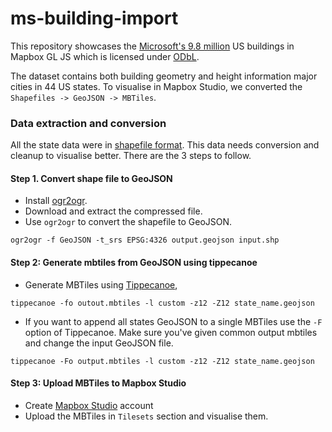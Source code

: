 # ms-building-import

This repository showcases the [Microsoft's 9.8 million](https://wiki.openstreetmap.org/wiki/Microsoft_Building_Footprint_Data
) US buildings in Mapbox GL JS which is licensed under [ODbL](https://wiki.openstreetmap.org/wiki/Open_Database_License). 

The dataset contains both building geometry and height information major cities in 44 US states. To visualise in Mapbox Studio, we converted the 
`Shapefiles -> GeoJSON -> MBTiles`.

### Data extraction and conversion
All the state data were in [shapefile format](https://wiki.openstreetmap.org/wiki/Microsoft_Building_Footprint_Data#Data_Catalog). This data needs conversion and cleanup to visualise better.  There are the 3 steps to follow.

#### Step 1. Convert shape file to GeoJSON
- Install [ogr2ogr](https://trac.osgeo.org/gdal/wiki/DownloadingGdalBinaries).
- Download and extract the compressed file. 
- Use `ogr2ogr` to convert the shapefile to GeoJSON.

 `ogr2ogr -f GeoJSON -t_srs EPSG:4326 output.geojson input.shp`

#### Step 2: Generate mbtiles from GeoJSON using tippecanoe
- Generate MBTiles using [Tippecanoe](https://github.com/mapbox/tippecanoe),

 `tippecanoe -fo outout.mbtiles -l custom -z12 -Z12 state_name.geojson`

 - If you want to append all states GeoJSON to a single MBTiles use the `-F` option of Tippecanoe. 
 Make sure you've given common output mbtiles and change the input GeoJSON file.

 `tippecanoe -Fo output.mbtiles -l custom -z12 -Z12 state_name.geojson`

#### Step 3: Upload MBTiles to Mapbox Studio
- Create [Mapbox Studio](https://www.mapbox.com/signup/) account
- Upload the MBTiles in `Tilesets` section and visualise them.
